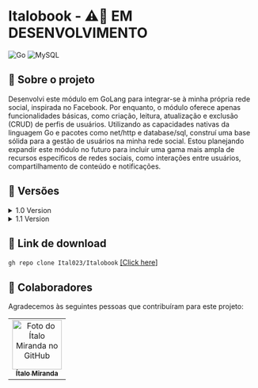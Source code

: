 # Italobook - :warning::construction: EM DESENVOLVIMENTO
![Go](https://img.shields.io/badge/go-%2300ADD8.svg?style=for-the-badge&logo=go&logoColor=white)
![MySQL](https://img.shields.io/badge/mysql-4479A1.svg?style=for-the-badge&logo=mysql&logoColor=white)

## :rocket: Sobre o projeto
Desenvolvi este módulo em GoLang para integrar-se à minha própria rede social, inspirada no Facebook. Por enquanto, o módulo oferece apenas funcionalidades básicas, como criação, leitura, atualização e exclusão (CRUD) de perfis de usuários. Utilizando as capacidades nativas da linguagem Go e pacotes como net/http e database/sql, construí uma base sólida para a gestão de usuários na minha rede social. Estou planejando expandir este módulo no futuro para incluir uma gama mais ampla de recursos específicos de redes sociais, como interações entre usuários, compartilhamento de conteúdo e notificações.

## :bookmark_tabs: Versões
<details> 
<summary> 1.0 Version</summary>
  
  <ul>
    
  ## Funcionalidades
  - [x] CRUD básico
  - [x] Validações de JSON e atributos do usuário 
  - [x] Tratamento de erros
  - [x] Persistência no SGBD

  ## 🛣️ Rotas 
  
  ```
  -GET -> localhost:5000/usuarios?usuario=nome (pesquisa pelo nome ou nick do usuario) <br>
  -POST -> localhost:5000/usuarios (recebe o body do request) <br>
  -PUT -> localhost:5000/{usuarioID} (Apartir do ID é possível alterar as informações do usuário como nome, nick, email) <br>
  -DELETE -> localhost:5000/{usuarioID} (Apartir do ID, o usuário correspondente é apagado do DB)
 ```

  
## :arrows_counterclockwise: Dependências
```github.com/joho/godotenv```: go get github.com/joho/godotenv <a href="https://github.com/joho/godotenv">[how-to-install]</a><br>
```github.com/gorilla/mux```: go get github.com/gorilla/mux <a href="https://github.com/gorilla/mux">[how-to-install]</a><br>
```github.com/go-sql-driver/mysql```: go get github.com/go-sql-driver/mysql <a href="https://github.com/go-sql-driver/mysql">[how-to-install]</a><br>
```github.com/badoux/checkmail```: go get github.com/badoux/checkmail <a href="https://github.com/badoux/checkmail">[how-to-install]</a><br>

  </ul>
</details>

<details> 
<summary> 1.1 Version</summary>
  
  <ul>
    
  ## Funcionalidades
  - [x] CRUD básico
  - [x] Validações de JSON e atributos do usuário 
  - [x] Tratamento de erros
  - [x] Persistência no SGBD
  - [x] Autenticação JWT
  - [x] Middlewares
  - [x] Validação de ações do usuário quando autenticado   

  ## 🛣️ Rotas 
  
  ```
  /usuarios
  -GET -> localhost:5000/usuarios?usuario=nome (pesquisa pelo nome ou nick do usuario) <br>
  -POST -> localhost:5000/usuarios (recebe o body do request) <br>
  -PUT -> localhost:5000/{usuarioID} (Apartir do ID é possível alterar as informações do usuário como nome, nick, email) <br>
  -DELETE -> localhost:5000/{usuarioID} (Apartir do ID, o usuário correspondente é apagado do DB)

  /login
  -POST -> localhost:5000/login (Recebe pelo body request o email e senha para gerar o token de autenticação)
 ```

## :arrows_counterclockwise: Dependências
```github.com/joho/godotenv```: go get github.com/joho/godotenv <a href="https://github.com/joho/godotenv">[how-to-install]</a><br>
```github.com/gorilla/mux```: go get github.com/gorilla/mux <a href="https://github.com/gorilla/mux">[how-to-install]</a><br>
```github.com/go-sql-driver/mysql```: go get github.com/go-sql-driver/mysql <a href="https://github.com/go-sql-driver/mysql">[how-to-install]</a><br>
```github.com/badoux/checkmail```: go get github.com/badoux/checkmail <a href="https://github.com/badoux/checkmail">[how-to-install]</a><br>
```github.com/dgrijalva/jwt-go``` go get github.com/dgrijalva/jwt-go <a href="https://github.com/dgrijalva/jwt-go">[how-to-install]</a><br>
```golang.org/x/crypto``` go get golang.org/x/crypto <a href="https://golang.org/x/crypto">[how-to-install]</a><br>


  </ul>
</details>


## 🔗 Link de download
```gh repo clone Ital023/Italobook``` <a href="https://github.com/Ital023/Italobook/archive/refs/heads/main.zip">[Click here]</a><br>

## 🤝 Colaboradores

Agradecemos às seguintes pessoas que contribuíram para este projeto:

<table>
  <tr>
    <td align="center">
      <a href="https://github.com/Ital023" title="Github do Ítalo Miranda">
        <img src="https://avatars.githubusercontent.com/u/113559117?v=4" width="100px;" alt="Foto do Ítalo Miranda no GitHub"/><br>
        <sub>
          <b>Ítalo Miranda</b>
        </sub>
      </a>
    </td>
  </tr>
</table>
